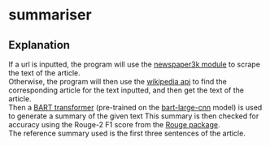 # summariser

## Explanation

If a url is inputted, the program will use the [newspaper3k module](https://pypi.org/project/newspaper3k/) to scrape the text of the article.\
Otherwise, the program will then use the [wikipedia api](https://github.com/martin-majlis/Wikipedia-API/) to find the corresponding article for the text inputted, and then get the text of the article.\
Then a [BART transformer](https://arxiv.org/pdf/1910.13461.pdf) (pre-trained on the [bart-large-cnn](https://huggingface.co/facebook/bart-large-cnn) model) is used to generate a summary of the given text
This summary is then checked for accuracy using the Rouge-2 F1 score from the [Rouge package](https://aclanthology.org/W04-1013.pdf).\
The reference summary used is the first three sentences of the article.
